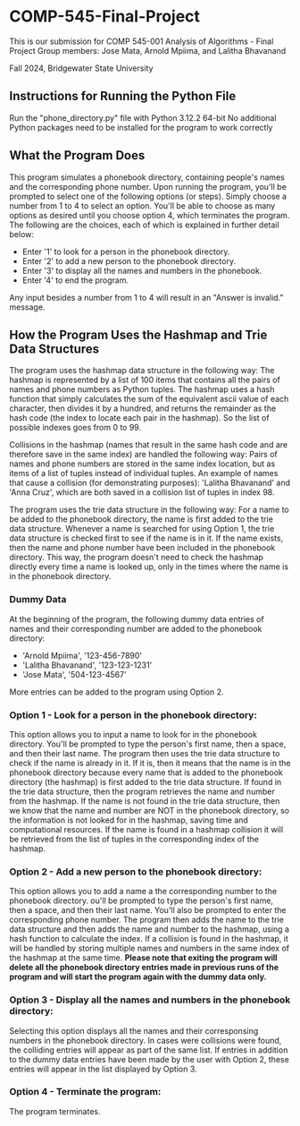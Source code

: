 # COMP-545-Final-Project
This is our submission for COMP 545-001 Analysis of Algorithms - Final Project 
Group members: Jose Mata, Arnold Mpiima, and Lalitha Bhavanand

Fall 2024, Bridgewater State University

## Instructions for Running the Python File
Run the "phone_directory.py" file with Python 3.12.2 64-bit
No additional Python packages need to be installed for the program to work correctly

## What the Program Does
This program simulates a phonebook directory, containing people's names and the corresponding phone number. Upon running the program, you'll be prompted to select one of the following options (or steps). Simply choose a number from 1 to 4 to select an option. You'll be able to choose as many options as desired until you choose option 4, which terminates the program. The following are the choices, each of which is explained in further detail below: 
* Enter '1' to look for a person in the phonebook directory.
* Enter '2' to add a new person to the phonebook directory.
* Enter '3' to display all the names and numbers in the phonebook.
* Enter '4' to end the program.

Any input besides a number from 1 to 4 will result in an "Answer is invalid." message. 

## How the Program Uses the Hashmap and Trie Data Structures
The program uses the hashmap data structure in the following way: The hashmap is represented by a list of 100 items that contains all the pairs of names and phone numbers as Python tuples. The hashmap uses a hash function that simply calculates the sum of the equivalent ascii value of each character, then divides it by a hundred, and returns the remainder as the hash code (the index to locate each pair in the hashmap). So the list of possible indexes goes from 0 to 99. 

Collisions in the hashmap (names that result in the same hash code and are therefore save in the same index) are handled the following way: Pairs of names and phone numbers are stored in the same index location, but as items of a list of tuples instead of individual tuples. An example of names that cause a collision (for demonstrating purposes): 'Lalitha Bhavanand' and 'Anna Cruz', which are both saved in a collision list of tuples in index 98.

The program uses the trie data structure in the following way: For a name to be added to the phonebook directory, the name is first added to the trie data structure. Whenever a name is searched for using Option 1, the trie data structure is checked first to see if the name is in it. If the name exists, then the name and phone number have been included in the phonebook directory. This way, the program doesn't need to check the hashmap directly every time a name is looked up, only in the times where the name is in the phonebook directory. 


### Dummy Data
At the beginning of the program, the following dummy data entries of names and their corresponding number are added to the phonebook directory:
* 'Arnold Mpiima', '123-456-7890'
* 'Lalitha Bhavanand', '123-123-1231'
* 'Jose Mata', '504-123-4567'

More entries can be added to the program using Option 2. 

### Option 1 - Look for a person in the phonebook directory:
This option allows you to input a name to look for in the phonebook directory. You'll be prompted to type the person's first name, then a space, and then their last name.
The program then uses the trie data structure to check if the name is already in it. If it is, then it means that the name is in the phonebook directory because every name that is added to the phonebook directory (the hashmap) is first added to the trie data structure. If found in the trie data structure, then the program retrieves the name and number from the hashmap. If the name is not found in the trie data structure, then we know that the name and number are NOT in the phonebook directory, so the information is not looked for in the hashmap, saving time and computational resources. If the name is found in a hashmap collision it will be retrieved from the list of tuples in the corresponding index of the hashmap. 

### Option 2 - Add a new person to the phonebook directory:
This option allows you to add a name a the corresponding number to the phonebook directory. ou'll be prompted to type the person's first name, then a space, and then their last name. You'll also be prompted to enter the corresponding phone number. The program then adds the name to the trie data structure and then adds the name and number to the hashmap, using a hash function to calculate the index. If a collision is found in the hashmap, it will be handled by storing multiple names and numbers in the same index of the hashmap at the same time. 
**Please note that exiting the program will delete all the phonebook directory entries made in previous runs of the program and will start the program again with the dummy data only.**

### Option 3 - Display all the names and numbers in the phonebook directory:
Selecting this option displays all the names and their corresponsing numbers in the phonebook directory. In cases were collisions were found, the colliding entries will appear as part of the same list. If entries in addition to the dummy data entries have been made by the user with Option 2, these entries will appear in the list displayed by Option 3. 

### Option 4 - Terminate the program:
The program terminates. 


